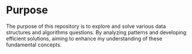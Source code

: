 # Purpose
The purpose of this repository is to explore and solve various data structures and algorithms questions. By analyzing patterns and developing efficient solutions, aiming to enhance my understanding of these fundamental concepts.